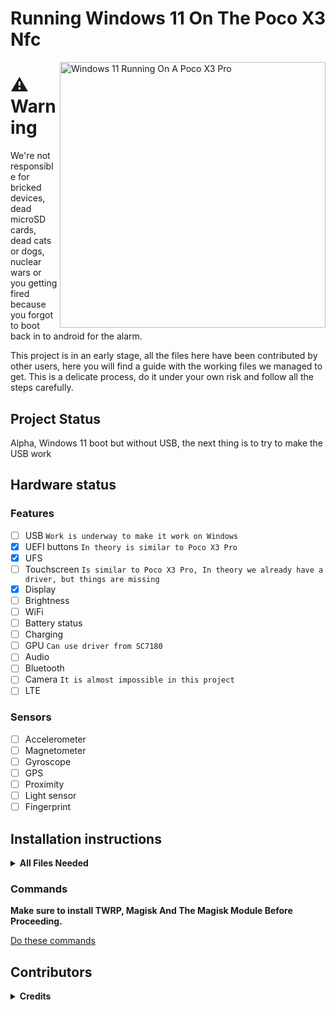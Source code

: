 # Running Windows 11 On The Poco X3 Nfc

<img align="right" src="https://github.com/wormstest/src_vayu_windows/blob/main/Vayu-Windows11 (3).png" width="425" alt="Windows 11 Running On A Poco X3 Pro">

# ⚠️ **Warning**

We're not responsible for bricked devices, dead microSD cards, dead cats or dogs, nuclear wars or you getting fired because you forgot to boot back in to android for the alarm.

This project is in an early stage, all the files here have been contributed by other users, here you will find a guide with the working files we managed to get. This is a delicate process, do it under your own risk and follow all the steps carefully.

## Project Status

Alpha, Windows 11 boot but without USB, the next thing is to try to make the USB work

## Hardware status
### Features
- [ ] USB ```Work is underway to make it work on Windows```
- [x] UEFI buttons ```In theory is similar to Poco X3 Pro```
- [x] UFS
- [ ] Touchscreen ```Is similar to Poco X3 Pro, In theory we already have a driver, but things are missing```
- [x] Display
- [ ] Brightness
- [ ] WiFi
- [ ] Battery status
- [ ] Charging 
- [ ] GPU ```Can use driver from SC7180```
- [ ] Audio 
- [ ] Bluetooth
- [ ] Camera ```It is almost impossible in this project```
- [ ] LTE

### Sensors
- [ ] Accelerometer
- [ ] Magnetometer
- [ ] Gyroscope 
- [ ] GPS
- [ ] Proximity
- [ ] Light sensor
- [ ] Fingerprint

## Installation instructions

<details> 

<summary><strong>All Files Needed</strong></summary>
 
- You will need the [Windows on ARM image](https://uupdump.net/) (Windows 11 is Recommended)

- [UEFI image for Poco X3 Nfc](https://github.com/SebastianZSXS/Poco-X3-NFC-WindowsARM/tree/main/UEFI)

- [TWRP](https://forum.xda-developers.com/t/recovery-3-4-0-15-surya-twrp-xiaomi-poco-x3.4167199/) for Poco X3 Nfc.

- [Magisk](https://github.com/topjohnwu/Magisk)

- On PC you will need the [Mass Storage Mode Script](https://www.mediafire.com/file/bvibrl34nawl2wg/msc.sh/file) ```This file belongs to gus33000```

- On PC you will need [platform-tools](https://developer.android.com/studio/releases/platform-tools).

- On PC you will also need a [program](https://github.com/WOA-Project/DriverUpdater/releases/) to install the [drivers](I hope soon)

- We will need [parted](https://drive.google.com/file/d/1e8kDC2fylkvJuHimlViHOuHyk8xljr6p/view) for partitioning.
  
 </details> 

### Commands

**Make sure to install TWRP, Magisk And The Magisk Module Before Proceeding.**

[Do these commands](https://github.com/SebastianZSXS/Poco-X3-NFC-WindowsARM/tree/main/Commands)

## Contributors

<details> 

<summary><b><strong>Credits</strong></b></summary>

- [SebastianZSXS](https://github.com/SebastianZSXS) ```Made this repo and test the progress```

- [Icesito68](https://github.com/Icesito68) ```Made windows partitioning commands and set the acpi table to the new uefi```

- [Ungeskriptet](https://github.com/ungeskriptet) ```Made uefi image of the Poco X3 NFC (Surya)```

- [Degdag](https://github.com/degdag) ```Has given me a lot of information```

- [Halal-Beef](https://github.com/halal-beef) ```Has given me a lot of information and I create the photo of the poco```
  
- [Renegade Project](https://github.com/edk2-porting) ```Making the core of this project```

- [Renegade Project Discord members](https://discord.gg/XXBWfag) ```Provided Help```
 
</details>  
